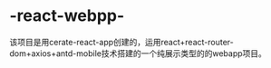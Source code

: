 # -react-webpp-
该项目是用cerate-react-app创建的，运用react+react-router-dom+axios+antd-mobile技术搭建的一个纯展示类型的的webapp项目。
